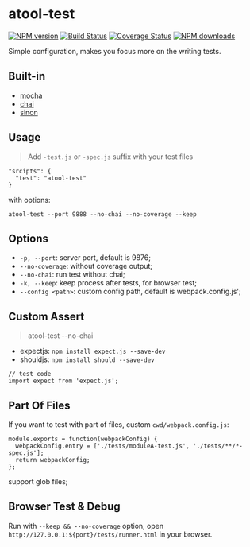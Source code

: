 # atool-test

[![NPM version](https://img.shields.io/npm/v/atool-test.svg?style=flat)](https://npmjs.org/package/atool-test)
[![Build Status](https://img.shields.io/travis/ant-tool/atool-test.svg?style=flat)](https://travis-ci.org/ant-tool/atool-test)
[![Coverage Status](https://img.shields.io/coveralls/ant-tool/atool-test.svg?style=flat)](https://coveralls.io/r/ant-tool/atool-test)
[![NPM downloads](http://img.shields.io/npm/dm/atool-test.svg?style=flat)](https://npmjs.org/package/atool-test)

Simple configuration, makes you focus more on the writing tests.

## Built-in

- [mocha](http://mochajs.org/)
- [chai](http://chaijs.com/api)
- [sinon](http://sinonjs.org/)

## Usage

>  Add `-test.js` or `-spec.js` suffix with your test files

```
"srcipts": {
  "test": "atool-test"
}
```

with options:

```
atool-test --port 9888 --no-chai --no-coverage --keep
```

## Options

- `-p, --port`: server port, default is 9876;
- `--no-coverage`: without coverage output;
- `--no-chai`: run test without chai;
- `-k, --keep`: keep process after tests, for browser test;
- `--config <path>`: custom config path, default is webpack.config.js';

## Custom Assert

>  atool-test --no-chai

- expectjs: `npm install expect.js --save-dev`
- shouldjs: `npm install should --save-dev`

```
// test code
import expect from 'expect.js';
```

## Part Of Files

If you want to test with part of files, custom `cwd/webpack.config.js`:

```
module.exports = function(webpackConfig) {
  webpackConfig.entry = ['./tests/moduleA-test.js', './tests/**/*-spec.js'];
  return webpackConfig;
};
```

support glob files;


## Browser Test & Debug

  Run with `--keep && --no-coverage` option, open `http://127.0.0.1:${port}/tests/runner.html` in your browser.

